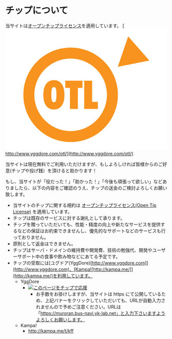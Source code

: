 # チップについて
当サイトは[オープンチップライセンス](http://www.yggdore.com/otl/)を適用しています。
[![Open Tip License](/static/img/otl-logo.png)http://www.yggdore.com/otl/](http://www.yggdore.com/otl/)

当サイトは現在無料でご利用いただけますが、もしよろしければ皆様からのご好意(チップや投げ銭）を頂けると助かります！

もし、当サイトが「役だった！」「助かった！」「今後も頑張って欲しい」などありましたら、以下の内容をご確認のうえ、チップの送金のご検討よろしくお願い致します。

* 当サイトのチップに関する規約は [オープンチップライセンス(Open Tip License)](http://www.yggdore.com/otl/) を適用しています。
* チップは既存のサービスに対する謝礼として承ります。
* チップを贈っていただいても、性能・精度の向上や新たなサービスを提供するなどの保証はお約束できませんし、優先的なサポートなどのサービスも行っておりません。
* 原則として返金はできません。
* チップはサーバ・ドメインの維持費や開発費、技術の勉強代、開発やユーザーサポート中の食事や飲み物などにあてる予定です。
* チップの受取には[ユグドア(YggDore)[http://www.yggdore.com]](http://www.yggdore.com)、[Kampa![http://kampa.me/]](http://kampa.me/)を利用しています。
    * YggDore
        * <a href="http://www.yggdore.com/t4u/"><img src="http://www.yggdore.com/t4ubtn/s468x60.jpg" width="468" height="60" alt="このページをチップで応援" /></a>
            * お手数をお掛けしますが、当サイトは https にて公開しているため、上記バナーをクリックしていただいても、URLが自動入力されませんので予めご注意ください。URLは「https://muroran.bus-navi.yk-lab.net」と入力下さいますようよろしくお願いします。
    * Kampa!
        * <http://kampa.me/t/kff>
